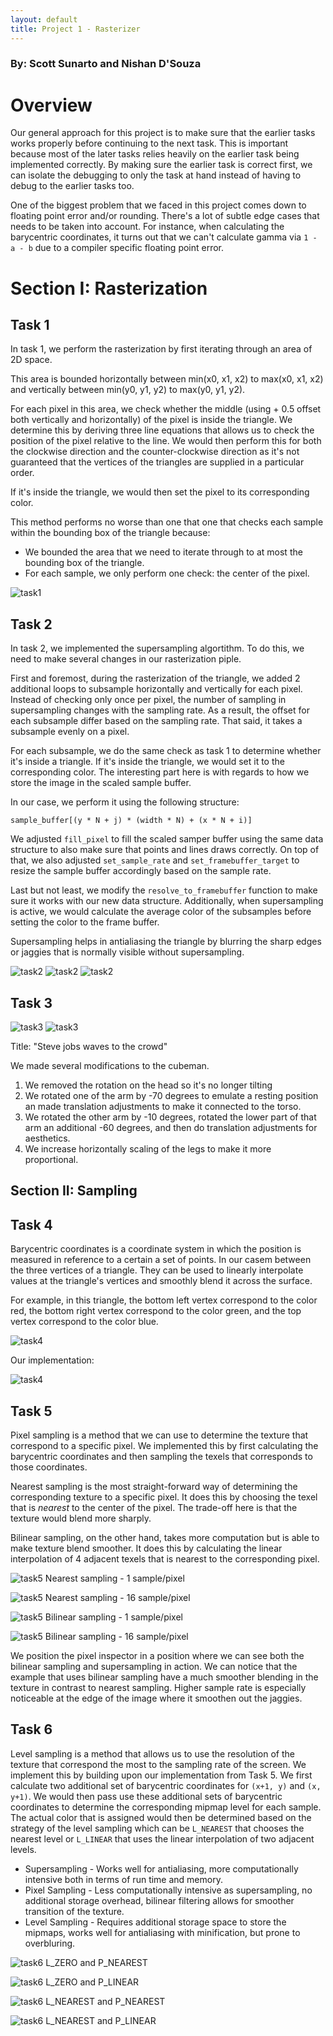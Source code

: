 ```yaml
---
layout: default
title: Project 1 - Rasterizer
---
```


### By: Scott Sunarto and Nishan D'Souza

# Overview

Our general approach for this project is to make sure that the earlier tasks works properly before continuing to the next task. This is important because most of the later tasks relies heavily on the earlier task being implemented correctly. By making sure the earlier task is correct first, we can isolate the debugging to only the task at hand instead of having to debug to the earlier tasks too.

One of the biggest problem that we faced in this project comes down to floating point error and/or rounding. There's a lot of subtle edge cases that needs to be taken into account. For instance, when calculating the barycentric coordinates, it turns out that we can't calculate gamma via `1 - a - b` due to a compiler specific floating point error.

# Section I: Rasterization

## Task 1

In task 1, we perform the rasterization by first iterating through an area of 2D space.

This area is bounded horizontally between min(x0, x1, x2) to max(x0, x1, x2) and vertically between min(y0, y1, y2) to max(y0, y1, y2).

For each pixel in this area, we check whether the middle (using + 0.5 offset both vertically and horizontally) of the pixel is inside the triangle. We determine this by deriving three line equations that allows us to check the position of the pixel relative to the line. We would then perform this for both the clockwise direction and the counter-clockwise direction as it's not guaranteed that the vertices of the triangles are supplied in a particular order.

If it's inside the triangle, we would then set the pixel to its corresponding color.

This method performs no worse than one that one that checks each sample within the bounding box of the triangle because:

- We bounded the area that we need to iterate through to at most the bounding box of the triangle.
- For each sample, we only perform one check: the center of the pixel.

![task1](/img/task1.png)

## Task 2

In task 2, we implemented the supersampling algortithm. To do this, we need to make several changes in our rasterization piple.

First and foremost, during the rasterization of the triangle, we added 2 additional loops to subsample horizontally and vertically for each pixel. Instead of checking only once per pixel, the number of sampling in supersampling changes with the sampling rate. As a result, the offset for each subsample differ based on the sampling rate. That said, it takes a subsample evenly on a pixel.

For each subsample, we do the same check as task 1 to determine whether it's inside a triangle. If it's inside the triangle, we would set it to the corresponding color. The interesting part here is with regards to how we store the image in the scaled sample buffer.

In our case, we perform it using the following structure:

```
sample_buffer[(y * N + j) * (width * N) + (x * N + i)]
```

We adjusted `fill_pixel` to fill the scaled samper buffer using the same data structure to also make sure that points and lines draws correctly. On top of that, we also adjusted `set_sample_rate` and `set_framebuffer_target` to resize the sample buffer accordingly based on the sample rate.

Last but not least, we modify the `resolve_to_framebuffer` function to make sure it works with our new data structure. Additionally, when supersampling is active, we would calculate the average color of the subsamples before setting the color to the frame buffer.

Supersampling helps in antialiasing the triangle by blurring the sharp edges or jaggies that is normally visible without supersampling.

![task2](/img/task2-1.png)
![task2](/img/task2-2.png)
![task2](/img/task2-3.png)

## Task 3

![task3](/img/task3-1.svg)
![task3](/img/task3-2.png)

Title: "Steve jobs waves to the crowd"

We made several modifications to the cubeman.

1. We removed the rotation on the head so it's no longer tilting
2. We rotated one of the arm by -70 degrees to emulate a resting position an made translation adjustments to make it connected to the torso.
3. We rotated the other arm by -10 degrees, rotated the lower part of that arm an additional -60 degrees, and then do translation adjustments for aesthetics.
4. We increase horizontally scaling of the legs to make it more proportional.

## Section II: Sampling

## Task 4

Barycentric coordinates is a coordinate system in which the position is measured in reference to a certain a set of points. In our casem between the three vertices of a triangle. They can be used to linearly interpolate values at the triangle's vertices and smoothly blend it across the surface.

For example, in this triangle, the bottom left vertex correspond to the color red, the bottom right vertex correspond to the color green, and the top vertex correspond to the color blue.

![task4](task4-1.jpeg)

Our implementation:

![task4](/img/task4-2.png)

## Task 5

Pixel sampling is a method that we can use to determine the texture that correspond to a specific pixel. We implemented this by first calculating the barycentric coordinates and then sampling the texels that corresponds to those coordinates.

Nearest sampling is the most straight-forward way of determining the corresponding texture to a specific pixel. It does this by choosing the texel that is _nearest_ to the center of the pixel. The trade-off here is that the texture would blend more sharply.

Bilinear sampling, on the other hand, takes more computation but is able to make texture blend smoother. It does this by calculating the linear interpolation of 4 adjacent texels that is nearest to the corresponding pixel.

![task5](/img/task5-1.png)
Nearest sampling - 1 sample/pixel

![task5](/img/task5-2.png)
Nearest sampling - 16 sample/pixel

![task5](/img/task5-3.png)
Bilinear sampling - 1 sample/pixel

![task5](/img/task5-4.png)
Bilinear sampling - 16 sample/pixel

We position the pixel inspector in a position where we can see both the bilinear sampling and supersampling in action. We can notice that the example that uses bilinear sampling have a much smoother blending in the texture in contrast to nearest sampling. Higher sample rate is especially noticeable at the edge of the image where it smoothen out the jaggies.

## Task 6

Level sampling is a method that allows us to use the resolution of the texture that correspond the most to the sampling rate of the screen. We implement this by building upon our implementation from Task 5. We first calculate two additional set of barycentric coordinates for `(x+1, y)` and `(x, y+1)`. We would then pass use these additional sets of barycentric coordinates to determine the corresponding mipmap level for each sample. The actual color that is assigned would then be determined based on the strategy of the level sampling which can be `L_NEAREST` that chooses the nearest level or `L_LINEAR` that uses the linear interpolation of two adjacent levels.

- Supersampling - Works well for antialiasing, more computationally intensive both in terms of run time and memory.
- Pixel Sampling - Less computationally intensive as supersampling, no additional storage overhead, bilinear filtering allows for smoother transition of the texture.
- Level Sampling - Requires additional storage space to store the mipmaps, works well for antialiasing with minification, but prone to overbluring.

![task6](/img/task6-1.png)
L_ZERO and P_NEAREST

![task6](/img/task6-2.png)
L_ZERO and P_LINEAR

![task6](/img/task6-3.png)
L_NEAREST and P_NEAREST

![task6](/img/task6-4.png)
L_NEAREST and P_LINEAR

